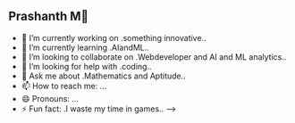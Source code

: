 ## Prashanth M👋
- 🔭 I’m currently working on .something innovative..
- 🌱 I’m currently learning .AIandML..
- 👯 I’m looking to collaborate on .Webdeveloper and AI and ML analytics..
- 🤔 I’m looking for help with .coding..
- 💬 Ask me about .Mathematics and Aptitude..
- 📫 How to reach me: ...
- 😄 Pronouns: ...
- ⚡ Fun fact: .I waste my time in games..
-->
